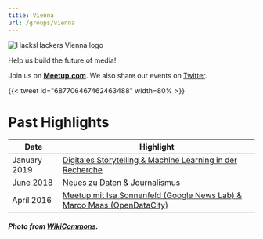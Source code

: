 ```yaml
---
title: Vienna
url: /groups/vienna
---
```


![HacksHackers Vienna logo](https://upload.wikimedia.org/wikipedia/commons/6/6a/Vienna%2C_Austria_%2845116684251%29.jpg)

Help us build the future of media!

Join us on **[Meetup.com](https://www.meetup.com/Hacks-Hackers-Vienna/)**. We also share our events on [Twitter](https://twitter.com/hackshackersvie?lang=en).

{{< tweet id="687706467462463488" width=80% >}}

# Past Highlights

| **Date**  | **Highlight** |  
|-----------|---------------|  
| January 2019 | [Digitales Storytelling & Machine Learning in der Recherche](https://www.meetup.com/Hacks-Hackers-Vienna/events/257001373/) |
| June 2018 | [Neues zu Daten & Journalismus](https://www.meetup.com/Hacks-Hackers-Vienna/events/251515634/) |   
| April 2016 | [Meetup mit Isa Sonnenfeld (Google News Lab) & Marco Maas (OpenDataCity)](https://www.meetup.com/Hacks-Hackers-Vienna/events/230447549/) |

##### Photo from [WikiCommons](wikicommons.org).
